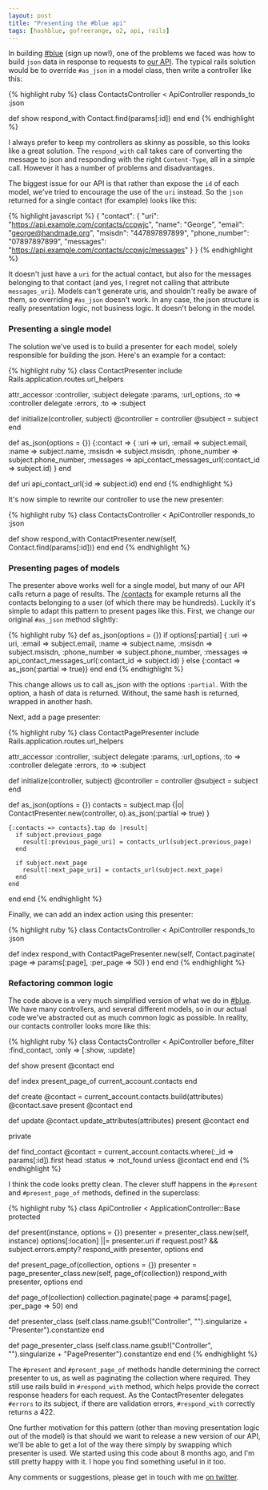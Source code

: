 ```yaml
---
layout: post
title: "Presenting the #blue api"
tags: [hashblue, gofreerange, o2, api, rails]
---
```

In building [#blue](https://hashblue.com) (sign up now!), one of the problems we faced was how to build `json` data in response to requests to [our API](https://api.hashblue.com).  The typical rails solution would be to override `#as_json` in a model class, then write a controller like this:

{% highlight ruby %}
class ContactsController < ApiController
  responds_to :json

  def show
    respond_with Contact.find(params[:id])
  end
end
{% endhighlight %}

I always prefer to keep my controllers as skinny as possible, so this looks like a great solution.  The `respond_with` call takes care of converting the message to json and responding with the right `Content-Type`, all in a simple call.  However it has a number of problems and disadvantages.

The biggest issue for our API is that rather than expose the `id` of each model, we've tried to encourage the use of the `uri` instead.  So the `json` returned for a single contact (for example) looks like this:

{% highlight javascript %}
{
  "contact": {
    "uri": "https://api.example.com/contacts/ccpwjc",
    "name": "George",
    "email": "george@handmade.org",
    "msisdn": "447897897899",
    "phone_number": "07897897899",
    "messages": "https://api.example.com/contacts/ccpwjc/messages"
  }
}
{% endhighlight %}

It doesn't just have a `uri` for the actual contact, but also for the messages belonging to that contact (and yes, I regret not calling that attribute `messages_uri`).  Models can't generate uris, and shouldn't really be aware of them, so overriding `#as_json` doesn't work.  In any case, the json structure is really presentation logic, not business logic.  It doesn't belong in the model.

### Presenting a single model ###

The solution we've used is to build a presenter for each model, solely responsible for building the json.  Here's an example for a contact:

{% highlight ruby %}
class ContactPresenter
  include Rails.application.routes.url_helpers

  attr_accessor :controller, :subject
  delegate :params, :url_options, :to => :controller
  delegate :errors, :to => :subject

  def initialize(controller, subject)
    @controller = controller
    @subject = subject
  end

  def as_json(options = {})
    {:contact => {
      :uri => uri,
      :email => subject.email,
      :name => subject.name,
      :msisdn => subject.msisdn,
      :phone_number => subject.phone_number,
      :messages => api_contact_messages_url(:contact_id => subject.id)
    }
  end

  def uri
    api_contact_url(:id => subject.id)
  end
end
{% endhighlight %}

It's now simple to rewrite our controller to use the new presenter:

{% highlight ruby %}
class ContactsController < ApiController
  responds_to :json

  def show
    respond_with ContactPresenter.new(self, Contact.find(params[:id]))
  end
end
{% endhighlight %}

### Presenting pages of models ###

The presenter above works well for a single model, but many of our API calls return a page of results.  The [/contacts](https://api.hashblue.com/doc/GET%3Acontacts) for example returns all the contacts belonging to a user (of which there may be hundreds).  Luckily it's simple to adapt this pattern to present pages like this.  First, we change our original `#as_json` method slightly:

{% highlight ruby %}
def as_json(options = {})
  if options[:partial]
    {
      :uri => uri,
      :email => subject.email,
      :name => subject.name,
      :msisdn => subject.msisdn,
      :phone_number => subject.phone_number,
      :messages => api_contact_messages_url(:contact_id => subject.id)
    }
  else
    {:contact => as_json(:partial => true)}
  end
end
{% endhighlight %}

This change allows us to call as_json with the options `:partial`.  With the option, a hash of data is returned.  Without, the same hash is returned, wrapped in another hash.

Next, add a page presenter:

{% highlight ruby %}
class ContactPagePresenter
  include Rails.application.routes.url_helpers

  attr_accessor :controller, :subject
  delegate :params, :url_options, :to => :controller
  delegate :errors, :to => :subject

  def initialize(controller, subject)
    @controller = controller
    @subject = subject
  end

  def as_json(options = {})
    contacts = subject.map {|o| ContactPresenter.new(controller, o).as_json(:partial => true) }

    {:contacts => contacts}.tap do |result|
      if subject.previous_page
        result[:previous_page_uri] = contacts_url(subject.previous_page)
      end

      if subject.next_page
        result[:next_page_uri] = contacts_url(subject.next_page)
      end
    end
  end
end
{% endhighlight %}

Finally, we can add an index action using this presenter:

{% highlight ruby %}
class ContactsController < ApiController
  responds_to :json

  def index
    respond_with ContactPagePresenter.new(self, Contact.paginate(
      :page => params[:page], 
      :per_page => 50)
    )
  end
end
{% endhighlight %}

### Refactoring common logic ###

The code above is a very much simplified version of what we do in [#blue](https://hashblue.com).  We have many controllers, and several different models, so in our actual code we've abstracted out as much common logic as possible.  In reality, our contacts controller looks more like this:

{% highlight ruby %}
class ContactsController < ApiController
  before_filter :find_contact, :only => [:show, :update]

  def show
    present @contact
  end

  def index
    present_page_of current_account.contacts
  end

  def create
    @contact = current_account.contacts.build(attributes)
    @contact.save
    present @contact
  end

  def update
    @contact.update_attributes(attributes)
    present @contact
  end

  private

  def find_contact
    @contact = current_account.contacts.where(:_id => params[:id]).first
    head :status => :not_found unless @contact
  end
end
{% endhighlight %}

I think the code looks pretty clean.  The clever stuff happens in the `#present` and `#present_page_of` methods, defined in the superclass:

{% highlight ruby %}
class ApiController < ApplicationController::Base
  protected

  def present(instance, options = {})
    presenter = presenter_class.new(self, instance)
    options[:location] ||= presenter.uri if request.post? && subject.errors.empty?
    respond_with presenter, options
  end

  def present_page_of(collection, options = {})
    presenter = page_presenter_class.new(self, page_of(collection))
    respond_with presenter, options
  end

  def page_of(collection)
    collection.paginate(:page => params[:page], :per_page => 50)
  end

  def presenter_class
    (self.class.name.gsub!("Controller", "").singularize + "Presenter").constantize
  end

  def page_presenter_class
    (self.class.name.gsub!("Controller", "").singularize + "PagePresenter").constantize
  end
end
{% endhighlight %}

The `#present` and `#present_page_of` methods handle determining the correct presenter to us, as well as paginating the collection where required.  They still use rails build in `#respond_with` method, which helps provide the correct response headers for each request.  As the ContactPresenter delegates `#errors` to its subject, if there are validation errors, `#respond_with` correctly returns a 422.

One further motivation for this pattern (other than moving presentation logic out of the model) is that should we want to release a new version of our API, we'll be able to get a lot of the way there simply by swapping which presenter is used.  We started using this code about 8 months ago, and I'm still pretty happy with it.  I hope you find something useful in it too.

Any comments or suggestions, please get in touch with me [on twitter](http://twitter.com/tomafro).